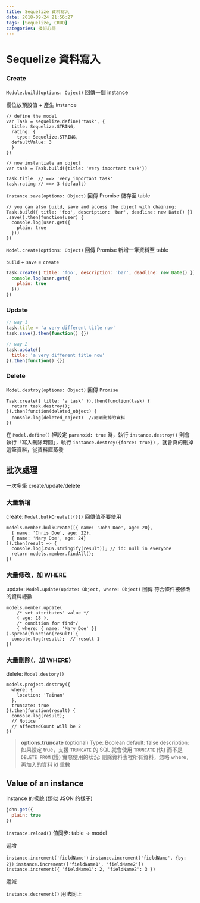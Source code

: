 ```yaml
---
title: Sequelize 資料寫入
date: 2018-09-24 21:56:27
tags: [Sequelize, CRUD]
categories: 技術心得
---
```

# Sequelize 資料寫入

### Create

`Module.build(options: Object)`
回傳一個 instance

欄位放預設值 + 產生 instance

```javascript=
// define the model
var Task = sequelize.define('task', {
  title: Sequelize.STRING,
  rating: {
    type: Sequelize.STRING,
  defaultValue: 3
  }
})

// now instantiate an object
var task = Task.build({title: 'very important task'})

task.title  // ==> 'very important task'
task.rating // ==> 3 (default)
```

`Instance.save(options: Object)`
回傳 Promise
儲存至 table

```javascript=
// you can also build, save and access the object with chaining:
Task.build({ title: 'foo', description: 'bar', deadline: new Date() })
.save().then(function(user) {
  console.log(user.get({
    plain: true
  }))
})
```


`Model.create(options: Object)`
回傳 Promise
新增一筆資料至 table

`build` + `save` = `create`

```javascript
Task.create({ title: 'foo', description: 'bar', deadline: new Date() }).then(function(user) {
  console.log(user.get({
    plain: true
  }))
})
```

### Update

```javascript
// way 1
task.title = 'a very different title now'
task.save().then(function() {})

// way 2
task.update({
  title: 'a very different title now'
}).then(function() {})
```

### Delete

`Model.destroy(options: Object)`
回傳 `Promise`

```javascript=
Task.create({ title: 'a task' }).then(function(task) {
  return task.destroy();
}).then(function(deleted_object) {
  console.log(deleted_object)  //剛剛刪掉的資料
})
```

在 `Model.define()` 裡設定 `paranoid: true` 時，執行 `instance.destroy()` 則會執行「寫入刪除時間」，執行 `instance.destroy({force: true})` ，就會真的刪掉這筆資料，從資料庫蒸發

## 批次處理
一次多筆 create/update/delete


### 大量新增
create: `Model.bulkCreate([{}])` 回傳值不要使用

```javascript=
models.member.bulkCreate([{ name: 'John Doe', age: 20},
  { name: 'Chris Doe', age: 22},
  { name: 'Mary Doe', age: 24}
]).then(result => {
  console.log(JSON.stringify(result)); // id: null in everyone
  return models.member.findAll();
})
```

### 大量修改，加 WHERE
update: `Model.update(update: Object, where: Object)` 回傳 符合條件被修改的資料總數

```javascript=
models.member.update(
	/* set attributes' value */
    { age: 18 },
	/* condition for find*/
    { where: { name: 'Mary Doe' }}
).spread(function(result) {
  console.log(result);  // result 1
})
```

### 大量刪除(，加 WHERE)
delete: `Model.destory()`

```javascript=
models.project.destroy({
  where: {
    location: 'Tainan'
  },
  truncate: true
}).then(function(result) {
  console.log(result);
  // Notice
  // affectedCount will be 2
})
```

> **options.truncate** (optional)
Type: Boolean
default: false
description: 如果設定 true，支援 `TRUNCATE` 的 SQL 就會使用 `TRUNCATE` (快) 而不是 `DELETE FROM` (慢)
實際使用的狀況: 刪除資料表裡所有資料，忽略 where，再加入的資料 id 重數

## Value of an instance

instance 的樣貌 (類似 JSON 的樣子)
```javascript
john.get({
  plain: true
})
```

`instance.reload()` 值同步: table → model

遞增

`instance.increment('fieldName')`
`instance.increment('fieldName', {by: 2})`
`instance.increment(['fieldName1', 'fieldName2'])`
`instance.increment({
  'fieldName1': 2,
  'fieldName2': 3
})`

遞減

`instance.decrement()` 用法同上
